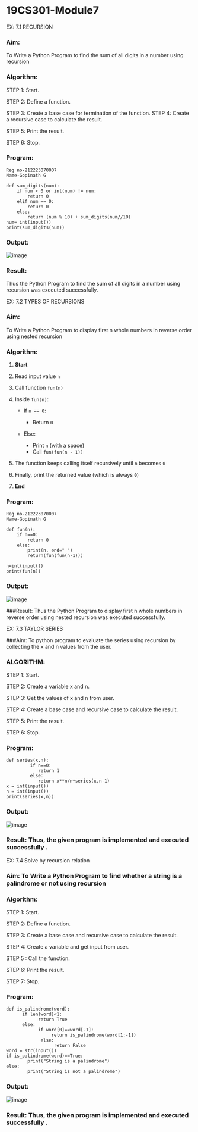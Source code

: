 # 19CS301-Module7
EX: 7.1 RECURSION

### Aim: 
To Write a Python Program to find the sum of all digits in a number using recursion
### Algorithm:
STEP 1: Start.

STEP 2: Define a function.

STEP 3: Create a base case for termination of the function. STEP 4: Create a recursive case to calculate the result.

STEP 5: Print the result. 

STEP 6: Stop.

### Program:
```
Reg no-212223070007
Name-Gopinath G

def sum_digits(num):
    if num < 0 or int(num) != num:
        return 0
    elif num == 0:
        return 0
    else:
        return (num % 10) + sum_digits(num//10)
num= int(input())
print(sum_digits(num))
```
### Output:
![image](https://github.com/user-attachments/assets/769a05da-cd87-4789-9d05-f0585ae6a580)


### Result: 
Thus the Python Program to find the sum of all digits in a number using recursion was executed successfully.
 

EX: 7.2 TYPES OF RECURSIONS

### Aim:
To Write a Python Program  to display first n whole numbers in reverse order using nested recursion

### Algorithm:

1. **Start**
2. Read input value `n`
3. Call function `fun(n)`
4. Inside `fun(n)`:

   * If `n == 0`:

     * Return `0`
   * Else:

     * Print `n` (with a space)
     * Call `fun(fun(n - 1))`
5. The function keeps calling itself recursively until `n` becomes `0`
6. Finally, print the returned value (which is always `0`)
7. **End**

### Program:
```
Reg no-212223070007
Name-Gopinath G

def fun(n):
    if n==0:
        return 0
    else:
        print(n, end=" ")
        return(fun(fun(n-1)))
        
n=int(input())
print(fun(n))

```
### Output:
![image](https://github.com/user-attachments/assets/37b97260-cc0e-4658-a891-256630f17977)

###Result: 
Thus the Python Program  to display first n whole numbers in reverse order using nested recursion was executed successfully.
 


EX: 7.3 TAYLOR SERIES

###Aim: 
To python program to evaluate the series using recursion by collecting the x and n values from the user.

### ALGORITHM:
STEP 1: Start.

STEP 2: Create a variable x and n.

STEP 3: Get the values of x and n from user.

STEP 4: Create a base case and recursive case to calculate the result.

STEP 5: Print the result.

STEP 6: Stop.
### Program:
```
def series(x,n):
         if n==0:
            return 1
         else:
            return x**n/n+series(x,n-1)
x = int(input())
n = int(input())
print(series(x,n))
```
### Output:
![image](https://github.com/user-attachments/assets/1d00b1a4-cecb-466f-8593-805f00d27461)

 
### Result: Thus, the given program is implemented and executed successfully .
 

EX: 7.4 Solve by recursion relation

### Aim: To Write a Python Program to find whether a string is a palindrome or not using recursion

### Algorithm:
STEP 1: Start.

STEP 2: Define a function.

STEP 3: Create a base case and recursive case to calculate the result.

STEP 4: Create a variable and get input from user.

STEP 5 : Call the function.

STEP 6: Print the result.

STEP 7: Stop.

### Program:
```
def is_palindrome(word):
      if len(word)<1:
            return True
      else:
            if word[0]==word[-1]:
                 return is_palindrome(word[1:-1])
             else:
                  return False
word = str(input())
if is_palindrome(word)==True:
        print("String is a palindrome")
else:
        print("String is not a palindrome")
```
### Output:
![image](https://github.com/user-attachments/assets/d30ef836-1901-448a-a146-dc905fdc3198)

### Result: Thus, the given program is implemented and executed successfully .
 

